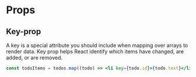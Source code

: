 # Props

## Key-prop

A key is a special attribute you should include when mapping over arrays to render data. Key prop helps React identify which items have changed, are added, or are removed.

```jsx
const todoItems = todos.map((todo) => <li key={todo.id}>{todo.text}</li>);
```